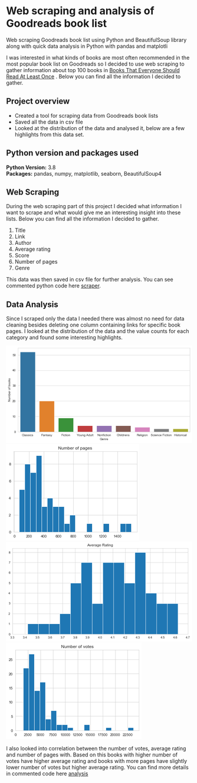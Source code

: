 # Web scraping and analysis of Goodreads book list
Web scraping Goodreads book list using Python and BeautifulSoup library along with quick data analysis in Python with pandas and matplotli

I was interested in what kinds of books are most often recommended in the most popular book list on Goodreads so I decided to use web scraping to gather information about top 100 books in [Books That Everyone Should Read At Least Once](https://www.goodreads.com/list/show/264.Books_That_Everyone_Should_Read_At_Least_Once) . Below you can find all the information I decided to gather.


## Project overview
* Created a tool for scraping data from Goodreads book lists
* Saved all the data in csv file
* Looked at the distribution of the data and analysed it, below are a few highlights from this data set.

## Python version and packages used 
**Python Version:** 3.8  
**Packages:** pandas, numpy, matplotlib, seaborn, BeautifulSoup4

## Web Scraping
During the web scraping part of this project I decided what information I want to scrape and what would give me an interesting insight into these lists. Below you can find all the information I decided to gather.

1. Title
2. Link
3. Author
4. Average rating
5. Score
6. Number of pages
7. Genre

This data was then saved in csv file for further analysis. You can see commented python code here [scraper](https://github.com/Fibonacci-bot/Web-scraping-and-analysis-of-Goodreads-book-list/blob/main/goodreads_scraper.py).

## Data Analysis

Since I scraped only the data I needed there was almost no need for data cleaning besides deleting one column containing links for specific book pages. I looked at the distribution of the data and the value counts for each category and found some interesting highlights.

  ![Genres](/images/genres.png)
  ![Number of pages](/images/pages_hist.png)
  ![Average rating](/images/rating_hist.png)
  ![Number of votes](/images/votes_hist.png)
  
I also looked into correlation between the number of votes, average rating and number of pages with. Based on this books with higher number of votes have higher average rating and books with more pages have slightly lower number of votes but higher average rating. You can find more details in commented code here [analysis](https://github.com/Fibonacci-bot/Web-scraping-and-analysis-of-Goodreads-book-list/blob/main/goodreads_analysis.py)





